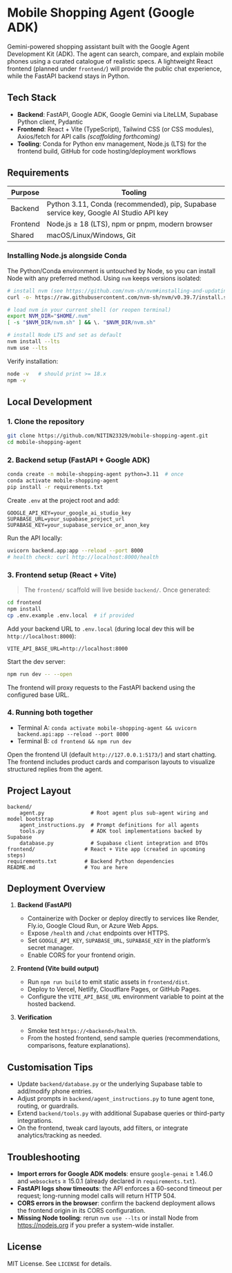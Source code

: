 # Mobile Shopping Agent (Google ADK)

Gemini-powered shopping assistant built with the Google Agent Development Kit (ADK). The agent can search, compare, and explain mobile phones using a curated catalogue of realistic specs. A lightweight React frontend (planned under `frontend/`) will provide the public chat experience, while the FastAPI backend stays in Python.

## Tech Stack
- **Backend**: FastAPI, Google ADK, Google Gemini via LiteLLM, Supabase Python client, Pydantic
- **Frontend**: React + Vite (TypeScript), Tailwind CSS (or CSS modules), Axios/fetch for API calls *(scaffolding forthcoming)*
- **Tooling**: Conda for Python env management, Node.js (LTS) for the frontend build, GitHub for code hosting/deployment workflows

## Requirements

| Purpose | Tooling |
| ------- | ------- |
| Backend | Python 3.11, Conda (recommended), pip, Supabase service key, Google AI Studio API key |
| Frontend | Node.js ≥ 18 (LTS), npm or pnpm, modern browser |
| Shared | macOS/Linux/Windows, Git |

### Installing Node.js alongside Conda

The Python/Conda environment is untouched by Node, so you can install Node with any preferred method. Using `nvm` keeps versions isolated:

```bash
# install nvm (see https://github.com/nvm-sh/nvm#installing-and-updating)
curl -o- https://raw.githubusercontent.com/nvm-sh/nvm/v0.39.7/install.sh | bash

# load nvm in your current shell (or reopen terminal)
export NVM_DIR="$HOME/.nvm"
[ -s "$NVM_DIR/nvm.sh" ] && \. "$NVM_DIR/nvm.sh"

# install Node LTS and set as default
nvm install --lts
nvm use --lts
```

Verify installation:

```bash
node -v   # should print >= 18.x
npm -v
```

## Local Development

### 1. Clone the repository

```bash
git clone https://github.com/NITIN23329/mobile-shopping-agent.git
cd mobile-shopping-agent
```

### 2. Backend setup (FastAPI + Google ADK)

```bash
conda create -n mobile-shopping-agent python=3.11  # once
conda activate mobile-shopping-agent
pip install -r requirements.txt
```

Create `.env` at the project root and add:

```
GOOGLE_API_KEY=your_google_ai_studio_key
SUPABASE_URL=your_supabase_project_url
SUPABASE_KEY=your_supabase_service_or_anon_key
```

Run the API locally:

```bash
uvicorn backend.app:app --reload --port 8000
# health check: curl http://localhost:8000/health
```

### 3. Frontend setup (React + Vite)

> The `frontend/` scaffold will live beside `backend/`. Once generated:

```bash
cd frontend
npm install
cp .env.example .env.local  # if provided
```

Add your backend URL to `.env.local` (during local dev this will be `http://localhost:8000`):

```
VITE_API_BASE_URL=http://localhost:8000
```

Start the dev server:

```bash
npm run dev -- --open
```

The frontend will proxy requests to the FastAPI backend using the configured base URL.

### 4. Running both together

- Terminal A: `conda activate mobile-shopping-agent && uvicorn backend.api:app --reload --port 8000`
- Terminal B: `cd frontend && npm run dev`

Open the frontend UI (default `http://127.0.0.1:5173/`) and start chatting. The frontend includes product cards and comparison layouts to visualize structured replies from the agent.

## Project Layout

```
backend/
	agent.py               # Root agent plus sub-agent wiring and model bootstrap
	agent_instructions.py  # Prompt definitions for all agents
	tools.py               # ADK tool implementations backed by Supabase
	database.py            # Supabase client integration and DTOs
frontend/                # React + Vite app (created in upcoming steps)
requirements.txt         # Backend Python dependencies
README.md                # You are here
```

## Deployment Overview

1. **Backend (FastAPI)**
	 - Containerize with Docker or deploy directly to services like Render, Fly.io, Google Cloud Run, or Azure Web Apps.
	 - Expose `/health` and `/chat` endpoints over HTTPS.
	 - Set `GOOGLE_API_KEY`, `SUPABASE_URL`, `SUPABASE_KEY` in the platform’s secret manager.
	 - Enable CORS for your frontend origin.

2. **Frontend (Vite build output)**
	 - Run `npm run build` to emit static assets in `frontend/dist`.
	 - Deploy to Vercel, Netlify, Cloudflare Pages, or GitHub Pages.
	 - Configure the `VITE_API_BASE_URL` environment variable to point at the hosted backend.

3. **Verification**
	 - Smoke test `https://<backend>/health`.
	 - From the hosted frontend, send sample queries (recommendations, comparisons, feature explanations).

## Customisation Tips
- Update `backend/database.py` or the underlying Supabase table to add/modify phone entries.
- Adjust prompts in `backend/agent_instructions.py` to tune agent tone, routing, or guardrails.
- Extend `backend/tools.py` with additional Supabase queries or third-party integrations.
- On the frontend, tweak card layouts, add filters, or integrate analytics/tracking as needed.

## Troubleshooting
- **Import errors for Google ADK models**: ensure `google-genai` ≥ 1.46.0 and `websockets` ≥ 15.0.1 (already declared in `requirements.txt`).
- **FastAPI logs show timeouts**: the API enforces a 60-second timeout per request; long-running model calls will return HTTP 504.
- **CORS errors in the browser**: confirm the backend deployment allows the frontend origin in its CORS configuration.
- **Missing Node tooling**: rerun `nvm use --lts` or install Node from https://nodejs.org if you prefer a system-wide installer.

## License

MIT License. See `LICENSE` for details.
